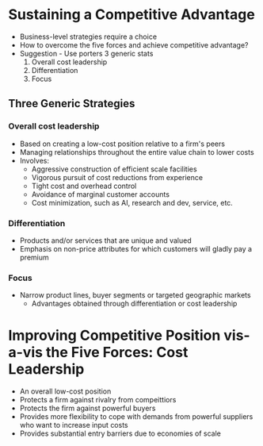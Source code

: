 # Sustaining a Competitive Advantage
- Business-level strategies require a choice
- How to overcome the five forces and achieve competitive advantage?
- Suggestion - Use porters 3 generic stats
	1. Overall cost leadership
	2. Differentiation
	3. Focus
## Three Generic Strategies
### Overall cost leadership
- Based on creating a low-cost position relative to a firm's peers
- Managing relationships throughout the entire value chain to lower costs
- Involves:
	- Aggressive construction of efficient scale facilities
	- Vigorous pursuit of cost reductions from experience
	- Tight cost and overhead control
	- Avoidance of marginal customer accounts
	- Cost minimization, such as AI, research and dev, service, etc.
### Differentiation
- Products and/or services that are unique and valued
- Emphasis on non-price attributes for which customers will gladly pay a premium
### Focus
- Narrow product lines, buyer segments or targeted geographic markets
	- Advantages obtained through differentiation or cost leadership
# Improving Competitive Position vis-a-vis the Five Forces: Cost Leadership
- An overall low-cost position
- Protects a firm against rivalry from compeittiors
- Protects the firm against powerful buyers
- Provides more flexibility to cope with demands from powerful suppliers who want to increase input costs
- Provides substantial entry barriers due to economies of scale
